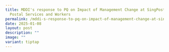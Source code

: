 ```yaml
---
title: MDDI's response to PQ on Impact of Management Change at SingPost on
  Postal Services and Workers
permalink: /mddi-s-response-to-pq-on-impact-of-management-change-at-singpost-on-postal-services-and-workers/
date: 2025-01-08
layout: post
description: ""
image: ""
variant: tiptap
---
```

